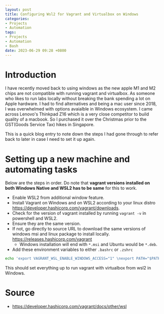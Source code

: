 ```yaml
---
layout: post
title: Configuring Wsl2 for Vagrant and Virtualbox on Windows
categories:
- Projects
- Automation
tags:
- Projects
- Automation
- Bash
date: 2023-06-29 09:28 +0800
---
```

# Introduction
I have recently moved back to using windows as the new apple M1 and M2 chips are not compatible with running vagrant and virtualbox. As someone who likes to run labs locally without breaking the bank spending a lot on Apple hardware. I had to find alternatives and being a mac user since 2018, I was overwhelmed with options avaialble in Windows ecosystem. I came across Lenovo's Thinkpad Z16 which is a very close competitor to build quality of a macbook. So I purchased it over the Christmas prior to the GST(Goods Service Tax) hikes in Singapore.

This is a quick blog entry to note down the steps I had gone through to refer back to later in case I need to set it up again.

# Setting up a new machine and automating tasks

Below are the steps in order. Do note that **vagrant versions installed on both Windows Native and WSL2 has to be same** for this to work.
* Enable WSL2 from additional window feature.
* Install Vagrant on Windows and on WSL2 according to your linux distro https://developer.hashicorp.com/vagrant/downloads.
* Check for the version of vagrant installed by running `vagrant -v` in powershell and WSL2.
* Ensure they are the same version.
* If not, go directly to source URL to download the same versions of windows msi and linux package to install locally. https://releases.hashicorp.com/vagrant
  * Windows installation will end with `*.msi` and Ubuntu would be `*.deb`.
* Add these environment variables to either `.bashrc` or `.zshrc`

```bash
echo 'export VAGRANT_WSL_ENABLE_WINDOWS_ACCESS="1" \nexport PATH="$PATH:/c/Program Files/Oracle/VirtualBox"' >> ~/.bashrc
```

This should set everything up to run vagrant with virtualbox from wsl2 in Windows.

# Source
 - https://developer.hashicorp.com/vagrant/docs/other/wsl
